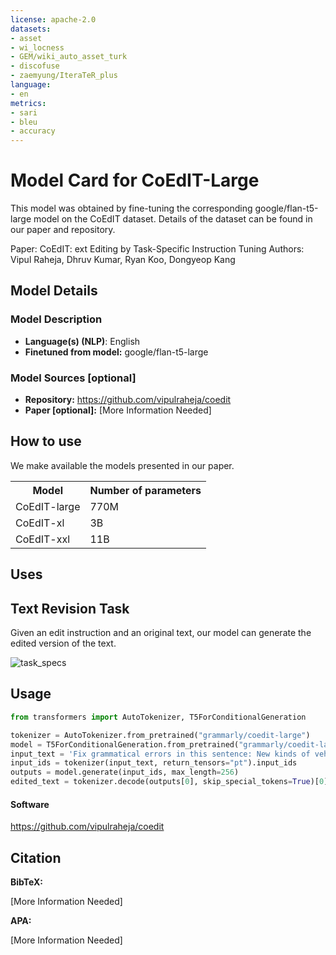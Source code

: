 ```yaml
---
license: apache-2.0
datasets:
- asset
- wi_locness
- GEM/wiki_auto_asset_turk
- discofuse
- zaemyung/IteraTeR_plus
language:
- en
metrics:
- sari
- bleu
- accuracy
---
```

# Model Card for CoEdIT-Large

This model was obtained by fine-tuning the corresponding google/flan-t5-large model on the CoEdIT dataset. Details of the dataset can be found in our paper and repository.

Paper: CoEdIT: ext Editing by Task-Specific Instruction Tuning
Authors: Vipul Raheja, Dhruv Kumar, Ryan Koo, Dongyeop Kang

## Model Details

### Model Description

- **Language(s) (NLP)**: English
- **Finetuned from model:** google/flan-t5-large

### Model Sources [optional]

- **Repository:** https://github.com/vipulraheja/coedit
- **Paper [optional]:** [More Information Needed]

## How to use
We make available the models presented in our paper. 

<table>
  <tr>
    <th>Model</th>
    <th>Number of parameters</th>
  </tr>
  <tr>
    <td>CoEdIT-large</td>
    <td>770M</td>
  </tr>
  <tr>
    <td>CoEdIT-xl</td>
    <td>3B</td>
  </tr>
  <tr>
    <td>CoEdIT-xxl</td>
    <td>11B</td>
  </tr>  
</table>


## Uses

## Text Revision Task
Given an edit instruction and an original text, our model can generate the edited version of the text.<br>

![task_specs](https://huggingface.co/grammarly/coedit-xl/resolve/main/Screen%20Shot%202023-05-12%20at%203.36.37%20PM.png)

## Usage
```python
from transformers import AutoTokenizer, T5ForConditionalGeneration

tokenizer = AutoTokenizer.from_pretrained("grammarly/coedit-large")
model = T5ForConditionalGeneration.from_pretrained("grammarly/coedit-large")
input_text = 'Fix grammatical errors in this sentence: New kinds of vehicles will be invented with new technology than today.'
input_ids = tokenizer(input_text, return_tensors="pt").input_ids
outputs = model.generate(input_ids, max_length=256)
edited_text = tokenizer.decode(outputs[0], skip_special_tokens=True)[0]
```


#### Software
https://github.com/vipulraheja/coedit

## Citation

**BibTeX:**

[More Information Needed]

**APA:**

[More Information Needed]